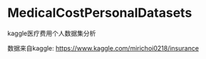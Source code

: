 # MedicalCostPersonalDatasets
kaggle医疗费用个人数据集分析

数据来自kaggle: https://www.kaggle.com/mirichoi0218/insurance
